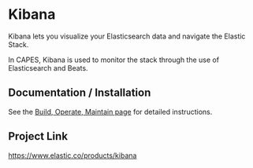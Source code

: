 # Kibana
Kibana lets you visualize your Elasticsearch data and navigate the Elastic Stack.

In CAPES, Kibana is used to monitor the stack through the use of Elasticsearch and Beats.

## Documentation / Installation
See the [Build, Operate, Maintain page](build_operate_maintain.md) for detailed instructions.  

## Project Link
https://www.elastic.co/products/kibana
